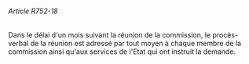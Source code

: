 ###### Article R752-18

Dans le délai d'un mois suivant la réunion de la commission, le procès-verbal de la réunion est adressé par tout moyen à chaque membre de la commission ainsi qu'aux services de l'Etat qui ont instruit la demande.

